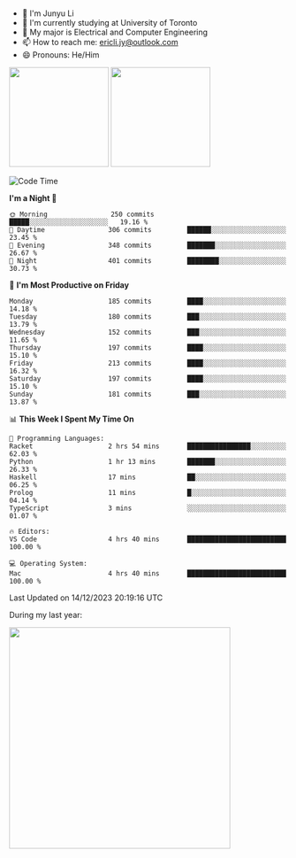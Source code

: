 ### 
- 👨 I'm Junyu Li
- 📖 I'm currently studying at University of Toronto
- 🌱 My major is Electrical and Computer Engineering
- 📫 How to reach me: ericli.jy@outlook.com
- 😄 Pronouns: He/Him


<p align="left">  
  <img height="180em" src="https://github-readme-stats-ericjyli.vercel.app/api?username=ericjyli&theme=tokyonight&show_icons=true&count_private=true&include_orgs=true" />
  <img height="180em" src="https://github-readme-stats-ericjyli.vercel.app/api/top-langs/?username=ericjyli&theme=tokyonight&count_private=true&include_orgs=true&include_orgs=true&layout=compact" />
</p>

<!--START_SECTION:waka-->
![Code Time](http://img.shields.io/badge/Code%20Time-370%20hrs%2034%20mins-blue)

**I'm a Night 🦉** 

```text
🌞 Morning                250 commits         █████░░░░░░░░░░░░░░░░░░░░   19.16 % 
🌆 Daytime                306 commits         ██████░░░░░░░░░░░░░░░░░░░   23.45 % 
🌃 Evening                348 commits         ███████░░░░░░░░░░░░░░░░░░   26.67 % 
🌙 Night                  401 commits         ████████░░░░░░░░░░░░░░░░░   30.73 % 
```
📅 **I'm Most Productive on Friday** 

```text
Monday                   185 commits         ████░░░░░░░░░░░░░░░░░░░░░   14.18 % 
Tuesday                  180 commits         ███░░░░░░░░░░░░░░░░░░░░░░   13.79 % 
Wednesday                152 commits         ███░░░░░░░░░░░░░░░░░░░░░░   11.65 % 
Thursday                 197 commits         ████░░░░░░░░░░░░░░░░░░░░░   15.10 % 
Friday                   213 commits         ████░░░░░░░░░░░░░░░░░░░░░   16.32 % 
Saturday                 197 commits         ████░░░░░░░░░░░░░░░░░░░░░   15.10 % 
Sunday                   181 commits         ███░░░░░░░░░░░░░░░░░░░░░░   13.87 % 
```


📊 **This Week I Spent My Time On** 

```text
💬 Programming Languages: 
Racket                   2 hrs 54 mins       ████████████████░░░░░░░░░   62.03 % 
Python                   1 hr 13 mins        ███████░░░░░░░░░░░░░░░░░░   26.33 % 
Haskell                  17 mins             ██░░░░░░░░░░░░░░░░░░░░░░░   06.25 % 
Prolog                   11 mins             █░░░░░░░░░░░░░░░░░░░░░░░░   04.14 % 
TypeScript               3 mins              ░░░░░░░░░░░░░░░░░░░░░░░░░   01.07 % 

🔥 Editors: 
VS Code                  4 hrs 40 mins       █████████████████████████   100.00 % 

💻 Operating System: 
Mac                      4 hrs 40 mins       █████████████████████████   100.00 % 
```


 Last Updated on 14/12/2023 20:19:16 UTC
<!--END_SECTION:waka-->

<p> During my last year: </p>
<img height="400em" src="https://github-readme-stats-git-master-ericjyli.vercel.app/api/wakatime?username=ericjyli&layout=compact&theme=tokyonight" />

<!--
Here are some ideas to get you started:

- 🔭 I’m currently working on ...
- 🌱 I’m currently learning ...
- 👯 I’m looking to collaborate on ...
- 🤔 I’m looking for help with ...
- 💬 Ask me about ...
- 📫 How to reach me: ...
- 😄 Pronouns: ...
- ⚡ Fun fact: ...
-->
